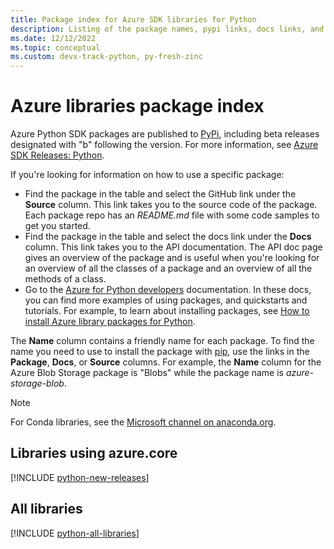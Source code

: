 ```yaml
---
title: Package index for Azure SDK libraries for Python
description: Listing of the package names, pypi links, docs links, and source code links for all libraries in the Azure SDK for Python.
ms.date: 12/12/2022
ms.topic: conceptual
ms.custom: devx-track-python, py-fresh-zinc
---
```


# Azure libraries package index

Azure Python SDK packages are published to [PyPi](https://pypi.org/), including beta releases designated with "b" following the version. For more information, see [Azure SDK Releases: Python](https://azure.github.io/azure-sdk/policies_releases.html#python).

If you're looking for information on how to use a specific package:

* Find the package in the table and select the GitHub link under the **Source** column. This link takes you to the source code of the package. Each package repo has an *README.md* file with some code samples to get you started.
* Find the package in the table and select the docs link under the **Docs** column. This link takes you to the API documentation. The API doc page gives an overview of the package and is useful when you're looking for an overview of all the classes of a package and an overview of all the methods of a class.
* Go to the [Azure for Python developers](index.yml) documentation. In these docs, you can find more examples of using packages, and quickstarts and tutorials. For example, to learn about installing packages, see [How to install Azure library packages for Python](./azure-sdk-install.md).

The **Name** column contains a friendly name for each package. To find the name you need to use to install the package with [pip](https://pip.pypa.io/en/stable/), use the links in the **Package**, **Docs**, or **Source** columns. For example, the **Name** column for the Azure Blob Storage package is "Blobs" while the package name is *azure-storage-blob*.

> [!NOTE]
> For Conda libraries, see the [Microsoft channel on anaconda.org](https://anaconda.org/microsoft/repo).

## Libraries using azure.core

[!INCLUDE [python-new-releases](../../includes/python-new.md)]

## All libraries

[!INCLUDE [python-all-libraries](../../includes/python-all.md)]
